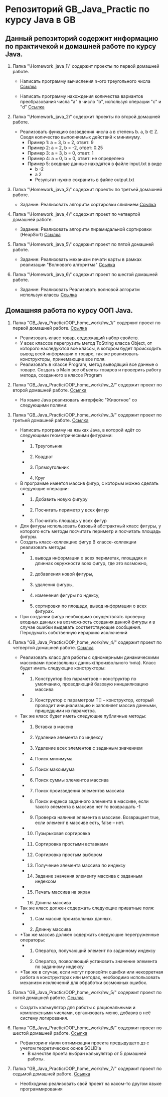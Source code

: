 # Репозиторий GB_Java_Practic по курсу Java в GB

## Данный репозиторий содержит информацию по практичекой и домашней работе по курсу Java.

1. Папка "\Homework_java_1\\" содержит проекты по первой домашней работе.

    +  Написать программу вычисления n-ого треугольного числа [Cсылка](https://github.com/ColdSun93/GB_Java_Practic/blob/main/Homework_java_1/hw_1.java "проект") 
    
    +  Написать программу нахождения количества вариантов преобразования числа "a" в число "b", используя операции "c" и "d" [Cсылка](https://github.com/ColdSun93/GB_Java_Practic/blob/main/Homework_java_1/hw_robot.java "проект")

2. Папка "\Homework_java_2\\" содержит проекты по второй домашней работе. 
    +  Реализовать функцию возведения числа а в степень b. a, b ∈ Z. Сводя количество выполняемых действий к минимуму. 
        +   Пример 1: а = 3, b = 2, ответ: 9 
        +   Пример 2: а = 2, b = -2, ответ: 0.25
        +   Пример 3: а = 3, b = 0, ответ: 1
        +   Пример 4: а = 0, b = 0, ответ: не определено
        +   Пример 5: входные данные находятся в файле input.txt в виде 
            +   b -2 
            +   a 2
            +   Результат нужно сохранить в файле output.txt

3. Папка "\Homework_java_3\\" содержит проекты по третьей домашней работе.
    +  Задание: Реализовать алгоритм сортировки слиянием [Cсылка](https://github.com/ColdSun93/GB_Java_Practic/blob/main/Homework_java_3/hw_sl.java "Алгоритм слияния")

4. Папка "\Homework_java_4\\" содержит проект по четвертой домашней работе.
    +  Задание: Реализовать алгоритм пирамидальной сортировки (HeapSort) [Cсылка](https://github.com/ColdSun93/GB_Java_Practic/blob/main/Homework_java_4/hw_pyr_sort.java "HeapSort")

5. Папка "\Homework_java_5\\" содержит проект по пятой домашней работе.
    +  Задание: Реализовать механизм печати карты в рамках реализации "Волнового алгоритма" [Cсылка](https://github.com/ColdSun93/GB_Java_Practic/blob/main/Homework_java_5/hw_wave.java "Волновой алгоритм")

6. Папка "\Homework_java_6\\" содержит проект по шестой домашней работе.
    +  Задание: Реализовать Реализовать волновой алгоритм используя классы [Cсылка](https://github.com/ColdSun93/GB_Java_Practic/blob/main/Homework_java_6/hw_wave_2.java "Волновой алгоритм")

    
## Домашняя работа по курсу ООП Java.

1. Папка "GB_Java_Practic/OOP_home_work/hw_1/" содержит проект по первой домашней работе. [Cсылка](https://github.com/ColdSun93/GB_Java_Practic/blob/main/OOP_home_work/hw_1/program.java "1 ДЗ")

    +   Реализовать класс товар, содержащий набор свойств.
    +   У всех классов перегрузить метод ToString класса Object, от которого наследуются все классы, в котором будет происходить вывод всей информации о товаре, так же реализовать конструкторы, принемающие все поля.
    +   Реализовать в классе Program, метод выводящий все данные о товаре. Создать в Main все объекты товаров и проверить работу метода, созданного в классе Program

2. Папка "GB_Java_Practic/OOP_home_work/hw_2/" содержит проект по второй домашней работе. [Cсылка](https://github.com/ColdSun93/GB_Java_Practic/tree/main/OOP_home_work/hw_2 "2 ДЗ")
    + На языке Java реализовать интерфейс "Животное" со следующими полями:

3. Папка "GB_Java_Practic/OOP_home_work/hw_3/" содержит проект по третьей домашней работе. [Cсылка](https://github.com/ColdSun93/GB_Java_Practic/tree/main/OOP_home_work/hw_3 "3 ДЗ")
    -   Написать программу на языках Java, в которой идёт со следующими геометрическими фигурами:
        +   1. Треугольник
        +   2. Квадрат
        +   3. Прямоугольник
        +   4. Круг
    -   В программе имеется массив фигур, с которым можно сделать следующие операции:
        +   1. Добавить новую фигуру
        +   2. Посчитать периметр у всех фигур
        +   3. Посчитать площадь у всех фигур
    - Для фигуры использовать базовый абстрактный класс фигуры, у которого есть методы посчитать периметр и посчитать площадь фигуры.
    - Создать класс-коллекцию фигур В классе-коллекции реализовать методы:
        +   1. вывода информации о всех периметах, площадях и длиннах окружности всех фигур, где это возможно,
        +   2. добавления новой фигуры,
        +   3. удаления фигуры,
        +   4. изменения фигуры по ндексу,
        +   5. сортировки по площади, вывод информации о всех фигурах.
    - При создании фигур необходимо осуществлять проверку входных данных на возможность создания данной фигуры и в случае ошибки выдавать соответствующие сообщения. Перодумать собственную иерархию исключений
    
4. Папка "GB_Java_Practic/OOP_home_work/hw_4/" содержит проект по четвертой домашней работе. [Cсылка](https://github.com/ColdSun93/GB_Java_Practic/tree/main/OOP_home_work/hw_4 "4 ДЗ")

    -   Реализовать класс для работы с одномерными динамическими массивами произвольных данных(произвольного типа). Класс будет иметь следующие конструкторы:
        +   1. Конструктор без параметров – конструктор по умолчанию, проводяющий базовую иницаилизацию массива
        +   2. Конструктор с параметром T[] – конструктор, который проводит инициализацию и заполняет массив данными, пришедшими из параметра.
    -   Так же класс будет иметь следующие публичные методы:
        +   1. Вставка в массив
        +   2. Удаление элемента по индексу
        +   3. Удаление всех элементов с заданным значением
        +   4. Поиск минимума
        +   5. Поиск максимума
        +   6. Поиск суммы элементов массива
        +   7. Поиск произведения элементов массива
        +   8. Поиск индекса заданного элемента в массиве, если такого элемента в массиве нет то возвращать -1
        +   9. Проверка наличия элемента в массиве. Возвращает true, если элемент в массиве есть, false – нет.
        +   10. Пузырьковая сортировка
        +   11. Сортировка простыми вставками
        +   12. Сортировка простым выбором
        +   13. Получение элемента массива по индексу
        +   14. Задание значения элементу массива с заданным индексом
        +   15. Печать массива на экран
        +   16. Длинна массива
    -   Так же класс должен содержать следующие приватные поля:
        +   1. Сам массив произвольных данных.
        +   2. Длинну массива
    -   *Так же массив должен содержать следующие перегруженные операторы:
        +   1. Оператор, получающий элемент по заданному индексу
        +   2. Оператор, позволяющий установить значение элемента по заданному индексу
    -   *Так же в случае, если могут произойти ошибки или некорретная работа в конструкторах или методах, необходимо использовать механизм исключений для обработки возможных ошибок.

5. Папка "GB_Java_Practic/OOP_home_work/hw_5/" содержит проект по пятой домашней работе. [Cсылка](https://github.com/ColdSun93/GB_Java_Practic/tree/main/OOP_home_work/hw_5 "5 ДЗ")
    -   Создать калькулятор для работы с рациональными и комплексными числами, организовать меню, добавив в неё систему логирования.


6. Папка "GB_Java_Practic/OOP_home_work/hw_6/" содержит проект по шестой домашней работе. [Cсылка](https:// "6 ДЗ")
    -   Рефакторинг и\или оптимизация проекта предыдущего дз с учетом теоретических основ SOLID’а
        +   В качестве проета выбран калькулятор от 5 домашней работы.

7. Папка "GB_Java_Practic/OOP_home_work/hw_7/" содержит проект по седьмой домашней работе. [Cсылка](https:// "7 ДЗ")
    -   Необходимо реализовать свой проект на каком-то другом языке программирования